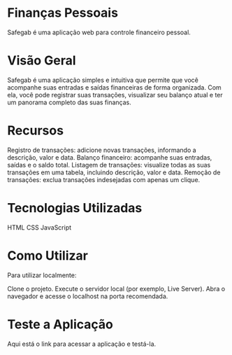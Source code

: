 <h1>Finanças Pessoais</h1>
Safegab é uma aplicação web para controle financeiro pessoal.

<h1>Visão Geral</h1>
Safegab é uma aplicação simples e intuitiva que permite que você acompanhe suas entradas e saídas financeiras de forma organizada. Com ela, você pode registrar suas transações, visualizar seu balanço atual e ter um panorama completo das suas finanças.

<h1>Recursos</h1>
Registro de transações: adicione novas transações, informando a descrição, valor e data.
Balanço financeiro: acompanhe suas entradas, saídas e o saldo total.
Listagem de transações: visualize todas as suas transações em uma tabela, incluindo descrição, valor e data.
Remoção de transações: exclua transações indesejadas com apenas um clique.

<h1>Tecnologias Utilizadas</h1>
HTML
CSS
JavaScript

<h1>Como Utilizar</h1>
Para utilizar localmente:

Clone o projeto.
Execute o servidor local (por exemplo, Live Server).
Abra o navegador e acesse o localhost na porta recomendada.
<h1>Teste a Aplicação</h1>
Aqui está o link para acessar a aplicação e testá-la.